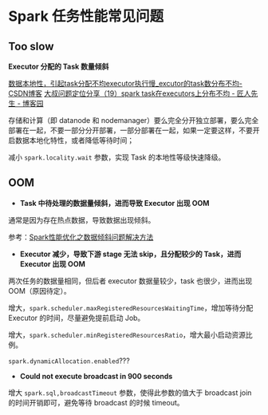 # Spark 任务性能常见问题


## Too slow


**Executor 分配的 Task 数量倾斜**

[数据本地性，引起task分配不均executor执行慢\_excutor的task数分布不均-CSDN博客](https://blog.csdn.net/young_0609/article/details/105755301)
[大叔问题定位分享（19）spark task在executors上分布不均 - 匠人先生 - 博客园](https://www.cnblogs.com/barneywill/p/10152659.html)

存储和计算（即 datanode 和 nodemanager）要么完全分开独立部署，要么完全部署在一起，不要一部分分开部署，一部分部署在一起，如果一定要这样，不要开启数据本地化特性，或者降低等待时间；

减小 `spark.locality.wait` 参数，实现 Task 的本地性等级快速降级。
## OOM

- **Task 中待处理的数据量倾斜，进而导致 Executor 出现 OOM**

通常是因为存在热点数据，导致数据出现倾斜。

参考：[Spark性能优化之数据倾斜问题解决方法](work/component/Big-Data/Apache-Spark/solution/Spark性能优化之数据倾斜问题解决方法.md)


- **Executor 减少，导致下游 stage 无法 skip，且分配较少的 Task，进而 Executor 出现 OOM**

两次任务的数据量相同，但后者 executor 数据量较少，task 也很少，进而出现 OOM（原因待定）。

增大，`spark.scheduler.maxRegisteredResourcesWaitingTime`，增加等待分配 Executor 的时间，尽量避免提前启动 Job。

增大，`spark.scheduler.minRegisteredResourcesRatio`，增大最小启动资源比例。

`spark.dynamicAllocation.enabled`???

- **Could not execute broadcast in 900 seconds**

增大 `spark.sql,broadcastTimeout` 参数，使得此参数的值大于 broadcast join 的时间开销即可，避免等待 broadcast 的时候 timeout。